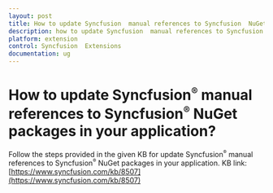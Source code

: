 ```yaml
---
layout: post
title: How to update Syncfusion  manual references to Syncfusion  NuGet packages in your application | Extension | Syncfusion
description: how to update Syncfusion  manual references to Syncfusion  NuGet packages in your application?
platform: extension
control: Syncfusion  Extensions
documentation: ug
---
```


# How to update Syncfusion<sup style="font-size:70%">&reg;</sup>  manual references to Syncfusion<sup style="font-size:70%">&reg;</sup>  NuGet packages in your application?

Follow the steps provided in the given KB for update Syncfusion<sup style="font-size:70%">&reg;</sup>  manual references to Syncfusion<sup style="font-size:70%">&reg;</sup>  NuGet packages in your application. KB link: [https://www.syncfusion.com/kb/8507](https://www.syncfusion.com/kb/8507)

